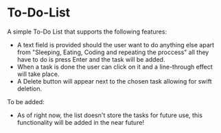 # To-Do-List

A simple To-Do List that supports the following features:

- A text field is provided should the user want to do anything else apart from "Sleeping, Eating, Coding and repeating the proccess"
  all they have to   do is press Enter and the task will be added.
- When a task is done the user can click on it and a line-through effect will take place.
- A Delete button will appear next to the chosen task allowing for swift deletion.

To be added:

- As of right now, the list doesn't store the tasks for future use, this functionality will be added in the near future!
